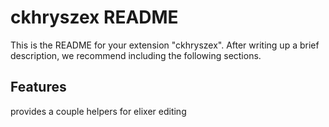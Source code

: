 # ckhryszex README

This is the README for your extension "ckhryszex". After writing up a brief description, we recommend including the following sections.

## Features

provides a couple helpers for elixer editing